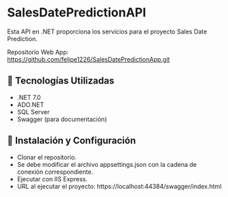 # SalesDatePredictionAPI

Esta API en .NET proporciona los servicios para el proyecto Sales Date Prediction.  

Repositorio Web App: https://github.com/felipe1226/SalesDatePredictionApp.git

## 🚀 Tecnologías Utilizadas  
- .NET 7.0
- ADO.NET
- SQL Server  
- Swagger (para documentación)  

## 🔧 Instalación y Configuración  

- Clonar el repositorio.
- Se debe modificar el archivo appsettings.json con la cadena de conexión correspondiente.
- Ejecutar con IIS Express.
- URL al ejecutar el proyecto: https://localhost:44384/swagger/index.html
